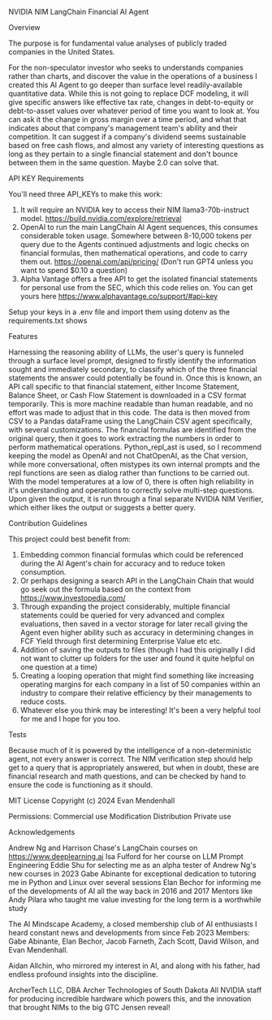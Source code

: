 NVIDIA NIM LangChain Financial AI Agent

Overview

The purpose is for fundamental value analyses of publicly traded companies in the United States.

For the non-speculator investor who seeks to understands companies rather than charts, and discover the value in the operations of a business I created this AI Agent to go deeper than surface level readily-available quantitative data. While this is not going to
replace DCF modeling, it will give specific answers like effective tax rate, changes in debt-to-equity or debt-to-asset values over whatever period of time you want to look at. You can ask it the change in gross margin over a time period, and what that indicates about
that company's management team's ability and their competition. It can suggest if a company's dividend seems sustainable based on free cash flows, and almost any variety of interesting questions as long as they pertain to a single financial statement and
don't bounce between them in the same question. Maybe 2.0 can solve that.

API KEY Requirements

You'll need three API_KEYs to make this work:
1. It will require an NVIDIA key to access their NIM llama3-70b-instruct model. https://build.nvidia.com/explore/retrieval
2. OpenAI to run the main LangChain AI Agent sequences, this consumes considerable token usage. Somewhere between 8-10,000 tokens per query due to the Agents continued adjustments and logic checks on financial formulas, then mathematical operations, and code to carry them out. https://openai.com/api/pricing/ (Don't run GPT4 unless you want to spend $0.10 a question)
3. Alpha Vantage offers a free API to get the isolated financial statements for personal use from the SEC, which this code relies on. You can get yours here https://www.alphavantage.co/support/#api-key

Setup your keys in a .env file and import them using dotenv as the requirements.txt shows


Features

Harnessing the reasoning ability of LLMs, the user's query is funneled through a surface level prompt, designed to firstly identify the information sought and immediately secondary, to classify which of the three financial statements the answer could potentially be found in.
Once this is known, an API call specific to that financial statement, either Income Statement, Balance Sheet, or Cash Flow Statement is downloaded in a CSV format temporarily. This is more machine readable than human readable, and no effort was made to adjust that in this code.
The data is then moved from CSV to a Pandas dataFrame using the LangChain CSV agent specifically, with several customizations. The financial formulas are identified from the original query, then it goes to work extracting the numbers in order to perform mathematical operations.
Python_repl_ast is used, so I recommend keeping the model as OpenAI and not ChatOpenAI, as the Chat version, while more conversational, often mistypes its own internal prompts and the repl functions are seen as dialog rather than functions to be carried out. With the model
temperatures at a low of 0, there is often high reliability in it's understanding and operations to correctly solve multi-step questions. Upon given the output, it is run through a final separate NVIDIA NIM Verifier, which either likes the output or suggests a better query.

Contribution Guidelines

This project could best benefit from:
1. Embedding common financial formulas which could be referenced during the AI Agent's chain for accuracy and to reduce token consumption.
2. Or perhaps designing a search API in the LangChain Chain that would go seek out the formula based on the context from https://www.investopedia.com/
3. Through expanding the project considerably, multiple financial statements could be queried for very advanced and complex evaluations, then saved in a vector storage for later recall giving the Agent even higher ability such as accuracy in determining changes in FCF Yield through first determining Enterprise Value etc etc.
4. Addition of saving the outputs to files (though I had this originally I did not want to clutter up folders for the user and found it quite helpful on one question at a time)
5. Creating a looping operation that might find something like increasing operating margins for each company in a list of 50 companies within an industry to compare their relative efficiency by their managements to reduce costs.
6. Whatever else you think may be interesting! It's been a very helpful tool for me and I hope for you too.

Tests

Because much of it is powered by the intelligence of a non-deterministic agent, not every answer is correct. The NIM verification step should help get to a query that is appropriately answered, but when in doubt, these are financial research and math questions, and can be checked by hand to ensure the code is functioning as it should.

MIT License
Copyright (c) 2024 Evan Mendenhall

Permissions: 
Commercial use
Modification
Distribution
Private use

Acknowledgements

Andrew Ng and Harrison Chase's LangChain courses on https://www.deeplearning.ai
Isa Fulford for her course on LLM Prompt Engineering
Eddie Shu for selecting me as an alpha tester of Andrew Ng's new courses in 2023
Gabe Abinante for exceptional dedication to tutoring me in Python and Linux over several sessions
Elan Bechor for informing me of the developments of AI all the way back in 2016 and 2017
Mentors like Andy Pilara who taught me value investing for the long term is a worthwhile study

The AI Mindscape Academy, a closed membership club of AI enthusiasts I heard constant news and developments from since Feb 2023
Members: Gabe Abinante, Elan Bechor, Jacob Farneth, Zach Scott, David Wilson, and Evan Mendenhall.

Aidan Allchin, who mirrored my interest in AI, and along with his father, had endless profound insights into the discipline. 

ArcherTech LLC, DBA Archer Technologies of South Dakota
All NVIDIA staff for producing incredible hardware which powers this, and the innovation that brought NIMs to the big GTC Jensen reveal!
